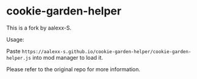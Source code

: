 # cookie-garden-helper

This is a fork by aalexx-S.

Usage:

Paste `https://aalexx-s.github.io/cookie-garden-helper/cookie-garden-helper.js` into mod manager to load it.

Please refer to the original repo for more information.
